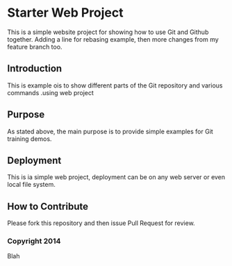 # Starter Web Project

This is a simple website project for
showing how to use Git and Github together.
Adding a line for rebasing example, then more changes from
my feature branch too.

## Introduction

This is example ois to show different parts
of the Git repository and various commands 
.using web project

## Purpose

As stated above, the main purpose is to
provide simple examples for Git training
demos.

## Deployment

This is ia simple web project, deployment
can be on any web server or even local
file system.

## How to Contribute
Please fork this repository and then issue Pull Request for
review.

### Copyright 2014
Blah